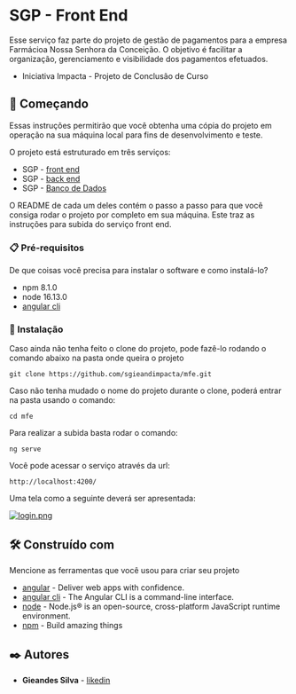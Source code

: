 # SGP - Front End

Esse serviço faz parte do projeto de gestão de pagamentos para a empresa Farmácioa Nossa Senhora da Conceição. O objetivo é facilitar a organização, gerenciamento e visibilidade dos pagamentos efetuados.

- Iniciativa Impacta - Projeto de Conclusão de Curso

## 🚀 Começando

Essas instruções permitirão que você obtenha uma cópia do projeto em operação na sua máquina local para fins de desenvolvimento e teste.

O projeto está estruturado em três serviços:

- SGP - [front end](https://github.com/sgieandimpacta/mfe.git)
- SGP - [back end](https://github.com/sgieandimpacta/api.git)
- SGP - [Banco de Dados](https://github.com/sgieandimpacta/db.git)

O README de cada um deles contém o passo a passo para que você consiga rodar o projeto por completo em sua máquina. Este traz as instruções para subida do serviço front end.

### 📋 Pré-requisitos

De que coisas você precisa para instalar o software e como instalá-lo?

- npm 8.1.0
- node 16.13.0
- [angular cli](https://angular.io/cli/)

### 🔧 Instalação

Caso ainda não tenha feito o clone do projeto, pode fazê-lo rodando o comando abaixo na pasta onde queira o projeto

```
git clone https://github.com/sgieandimpacta/mfe.git
```

Caso não tenha mudado o nome do projeto durante o clone, poderá entrar na pasta usando o comando:

```
cd mfe
```

Para realizar a subida basta rodar o comando:

```
ng serve
```

Você pode acessar o serviço através da url:

```
http://localhost:4200/
```

Uma tela como a seguinte deverá ser apresentada:

[![login.png](https://i.postimg.cc/BvxzTPvG/login.png)](https://postimg.cc/67pzw3RH)

## 🛠️ Construído com

Mencione as ferramentas que você usou para criar seu projeto

- [angular](https://angular.io/) - Deliver web apps with confidence.
- [angular cli](https://angular.io/cli/) - The Angular CLI is a command-line interface.
- [node](https://nodejs.org/en/) - Node.js® is an open-source, cross-platform JavaScript runtime environment.
- [npm](https://www.npmjs.com/) - Build amazing things

## ✒️ Autores

- **Gieandes Silva** - [likedin](https://www.linkedin.com/in/gieandessilva)
